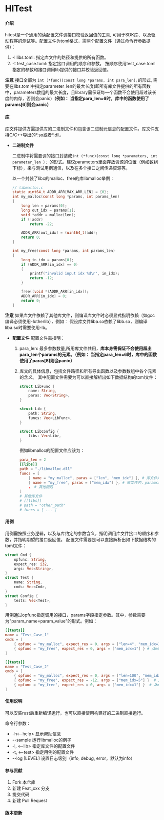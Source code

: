 # HITest

#### 介绍
hitest是一个通用的读配置文件调接口校验返回值的工具, 可用于SDK库、以及驱动程序的测试等。配置文件为toml格式，需两个配置文件（通过命令行参数提供）：
1. -l libs.toml: 指定库文件的路径和提供的所有函数。
2. -t test_case.toml: 指定接口调用的顺序和参数。
按顺序使用test_case.toml指定的参数和接口调用lib提供的接口并校验返回值。

**注意** 接口全部为 `int (*func)(const long *params, int para_len);`的形式, 需要在libs.toml中指定parameter_len的最大长度(即所有库文件提供的所有函数中，parameters数组的最大长度，且library需保证每一个函数不会使用超过该长度的内存，否则会panic)**（例如： 当指定para_len=6时，库中的函数使用了params[6]则会panic）**

#### 库
库文件提供方需提供库的二进制文件和包含该二进制元信息的配置文件。库文件支持C/C++导出的*.so或者*.dll。
- **二进制文件**

    二进制中将需要调的接口封装成`int (*func)(const long *parameters, int parameter_len ); `的形式。建议parameters里面存放资源的位置（例如数组下标），来与测试用例通信，以及在多个接口之间传递资源等。

    以一个封装了libc的malloc、free的库libmalloc举例：
    ```C
    // libmalloc.c
    static uint64_t ADDR_ARR[MAX_ARR_LEN] = {0};
    int my_malloc(const long *params, int params_len)
    {
        long len = params[0];
        long out_idx = params[1];
        void *addr = malloc(len);
        if (!addr)
            return -22;

        ADDR_ARR[out_idx] = (uint64_t)addr;
        return 0;
    }

    int my_free(const long *params, int params_len)
    {
        long in_idx = params[0];
        if (ADDR_ARR[in_idx] == 0)
        {
            printf("invalid input idx %d\n", in_idx);
            return -12;
        }

        free((void *)ADDR_ARR[in_idx]);
        ADDR_ARR[in_idx] = 0;
        return 0;
    }
    ```

**注意** 如果库文件依赖了其他库文件，则编译库文件时必须显式指明依赖（如gcc 编译必须使用-lotherlib），例如：
假设库文件liba.so依赖了libb.so，则编译liba.so时需要使用-lb。

- **配置文件** 
    配置文件需指明： 
    1. para_len: 最多参数数量,所用库文件共用，**库本身需保证不会使用超出para_len个params的元素。（例如： 当指定para_len=6时，库中的函数使用了paras[6]则会panic）**
    2. 库文的具体信息，包括文件路径和所有导出函数以及参数数组中各个元素的含义。
    其中配置文件需要为可以直接解析出如下数据结构的toml文件：
        ```Rust
        struct LibFunc {
            name: String,
            paras: Vec<String>,
        }

        struct Lib {
            path: String,
            funcs: Vec<LibFunc>,
        }

        struct LibConfig {
            libs: Vec<Lib>,
        }
        ```

        例如libmalloc的配置文件应该为：
        ```toml
        para_len = 2           
        [[libs]]
        path = "./libmalloc.dll"
        funcs = [
            { name = "my_malloc", paras = ["len", "mem_idx"] }, # 库文件内， params[0]为len， params[1]为mem_idx，
            { name = "my_free", paras = ["mem_idx"] }, # 库文件内，params[0]为mem_idx
            ， # 其他函数
        ]
        # 其他库文件
        # [[libs]]
        # path = "other_path"
        # funcs = [ ... ]
        ```

#### 用例
用例需按照业务逻辑，以及与库约定的参数含义，指明调用库文件接口的顺序和参数，并指明期望的接口返回值。
配置文件需要是可以直接解析出如下数据结构的toml文件：

```Rust
struct Cmd {
    opfunc: String,
    expect_res: i32,
    args: Vec<String>,
}
struct Test {
    name: String,
    cmds: Vec<Cmd>,
}
struct Config {
    tests: Vec<Test>,
}
```

用例通过opfunc指定调用的接口，params字段指定参数。其中，参数需要为"param_name=param_value"的形式。例如：
```toml
[[tests]]
name = "Test_Case_1"
cmds = [
    { opfunc = "my_malloc", expect_res = 0, args = ["len=4", "mem_idx=1"] }, # 申请4bytes内存，首地址存入mem_idx=1的数组，预期返回0代表成功
    { opfunc = "my_free", expect_res = 0, args = ["mem_idx=1"] } # 从mem_idx=1处取出一个地址，释放该地址对应内存，预期返回0代表成功
]

[[tests]]
name = "Test_Case_2"
cmds = [
    { opfunc = "my_malloc", expect_res = 0, args = ["len=100", "mem_idx=2"] }, # 申请100bytes内存，首地址存入mem_idx=2的数组，预期返回0代表成功
    { opfunc = "my_free", expect_res = -12, args = ["mem_idx=5"] }  # 从mem_idx=5处取出一个地址，释放该地址，预期返回-12代表失败
    { opfunc = "my_free", expect_res = 0, args = ["mem_idx=1"] }  # 从mem_idx=1处取出一个地址，释放该地址，预期返回0代表成功
]
```

#### 使用说明
可以安装rust后重新编译运行，也可以直接使用构建好的二进制直接运行。

命令行参数：
- -h<--help>           显示帮助信息
- --sample             运行libmalloc的例子
- -l, <--lib>          指定库文件的配置文件
- -t, <--test>         指定用例的配置文件
- --log [LEVEL]        设置日志级别（info, debug, error，默认为info）

#### 参与贡献

1.  Fork 本仓库
2.  新建 Feat_xxx 分支
3.  提交代码
4.  新建 Pull Request

#### 版本更新